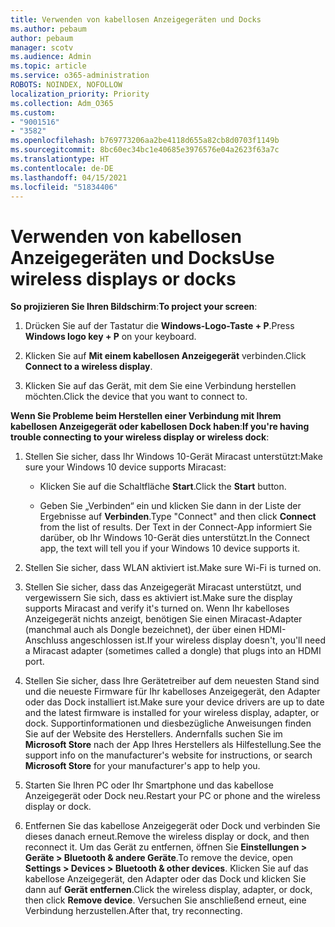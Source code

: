 ```yaml
---
title: Verwenden von kabellosen Anzeigegeräten und Docks
ms.author: pebaum
author: pebaum
manager: scotv
ms.audience: Admin
ms.topic: article
ms.service: o365-administration
ROBOTS: NOINDEX, NOFOLLOW
localization_priority: Priority
ms.collection: Adm_O365
ms.custom:
- "9001516"
- "3582"
ms.openlocfilehash: b769773206aa2be4118d655a82cb8d0703f1149b
ms.sourcegitcommit: 8bc60ec34bc1e40685e3976576e04a2623f63a7c
ms.translationtype: HT
ms.contentlocale: de-DE
ms.lasthandoff: 04/15/2021
ms.locfileid: "51834406"
---
```

# <a name="use-wireless-displays-or-docks"></a><span data-ttu-id="67a5f-102">Verwenden von kabellosen Anzeigegeräten und Docks</span><span class="sxs-lookup"><span data-stu-id="67a5f-102">Use wireless displays or docks</span></span>

<span data-ttu-id="67a5f-103">**So projizieren Sie Ihren Bildschirm**:</span><span class="sxs-lookup"><span data-stu-id="67a5f-103">**To project your screen**:</span></span>

1. <span data-ttu-id="67a5f-104">Drücken Sie auf der Tastatur die **Windows-Logo-Taste + P**.</span><span class="sxs-lookup"><span data-stu-id="67a5f-104">Press **Windows logo key + P** on your keyboard.</span></span>

2. <span data-ttu-id="67a5f-105">Klicken Sie auf **Mit einem kabellosen Anzeigegerät** verbinden.</span><span class="sxs-lookup"><span data-stu-id="67a5f-105">Click **Connect to a wireless display**.</span></span>

3. <span data-ttu-id="67a5f-106">Klicken Sie auf das Gerät, mit dem Sie eine Verbindung herstellen möchten.</span><span class="sxs-lookup"><span data-stu-id="67a5f-106">Click the device that you want to connect to.</span></span>

<span data-ttu-id="67a5f-107">**Wenn Sie Probleme beim Herstellen einer Verbindung mit Ihrem kabellosen Anzeigegerät oder kabellosen Dock haben**:</span><span class="sxs-lookup"><span data-stu-id="67a5f-107">**If you're having trouble connecting to your wireless display or wireless dock**:</span></span>

1. <span data-ttu-id="67a5f-108">Stellen Sie sicher, dass Ihr Windows 10-Gerät Miracast unterstützt:</span><span class="sxs-lookup"><span data-stu-id="67a5f-108">Make sure your Windows 10 device supports Miracast:</span></span> 

    - <span data-ttu-id="67a5f-109">Klicken Sie auf die Schaltfläche **Start**.</span><span class="sxs-lookup"><span data-stu-id="67a5f-109">Click the **Start** button.</span></span>
    
    - <span data-ttu-id="67a5f-110">Geben Sie „Verbinden“ ein und klicken Sie dann in der Liste der Ergebnisse auf **Verbinden**.</span><span class="sxs-lookup"><span data-stu-id="67a5f-110">Type "Connect" and then click **Connect** from the list of results.</span></span> <span data-ttu-id="67a5f-111">Der Text in der Connect-App informiert Sie darüber, ob Ihr Windows 10-Gerät dies unterstützt.</span><span class="sxs-lookup"><span data-stu-id="67a5f-111">In the Connect app, the text will tell you if your Windows 10 device supports it.</span></span> 

2. <span data-ttu-id="67a5f-112">Stellen Sie sicher, dass WLAN aktiviert ist.</span><span class="sxs-lookup"><span data-stu-id="67a5f-112">Make sure Wi-Fi is turned on.</span></span> 

3. <span data-ttu-id="67a5f-113">Stellen Sie sicher, dass das Anzeigegerät Miracast unterstützt, und vergewissern Sie sich, dass es aktiviert ist.</span><span class="sxs-lookup"><span data-stu-id="67a5f-113">Make sure the display supports Miracast and verify it's turned on.</span></span> <span data-ttu-id="67a5f-114">Wenn Ihr kabelloses Anzeigegerät nichts anzeigt, benötigen Sie einen Miracast-Adapter (manchmal auch als Dongle bezeichnet), der über einen HDMI-Anschluss angeschlossen ist.</span><span class="sxs-lookup"><span data-stu-id="67a5f-114">If your wireless display doesn't, you'll need a Miracast adapter (sometimes called a dongle) that plugs into an HDMI port.</span></span>

4. <span data-ttu-id="67a5f-115">Stellen Sie sicher, dass Ihre Gerätetreiber auf dem neuesten Stand sind und die neueste Firmware für Ihr kabelloses Anzeigegerät, den Adapter oder das Dock installiert ist.</span><span class="sxs-lookup"><span data-stu-id="67a5f-115">Make sure your device drivers are up to date and the latest firmware is installed for your wireless display, adapter, or dock.</span></span> <span data-ttu-id="67a5f-116">Supportinformationen und diesbezügliche Anweisungen finden Sie auf der Website des Herstellers. Andernfalls suchen Sie im **Microsoft Store** nach der App Ihres Herstellers als Hilfestellung.</span><span class="sxs-lookup"><span data-stu-id="67a5f-116">See the support info on the manufacturer's website for instructions, or search **Microsoft Store** for your manufacturer's app to help you.</span></span>

5. <span data-ttu-id="67a5f-117">Starten Sie Ihren PC oder Ihr Smartphone und das kabellose Anzeigegerät oder Dock neu.</span><span class="sxs-lookup"><span data-stu-id="67a5f-117">Restart your PC or phone and the wireless display or dock.</span></span>

6. <span data-ttu-id="67a5f-118">Entfernen Sie das kabellose Anzeigegerät oder Dock und verbinden Sie dieses danach erneut.</span><span class="sxs-lookup"><span data-stu-id="67a5f-118">Remove the wireless display or dock, and then reconnect it.</span></span> <span data-ttu-id="67a5f-119">Um das Gerät zu entfernen, öffnen Sie **Einstellungen > Geräte > Bluetooth & andere Geräte**.</span><span class="sxs-lookup"><span data-stu-id="67a5f-119">To remove the device, open **Settings > Devices  > Bluetooth & other devices**.</span></span> <span data-ttu-id="67a5f-120">Klicken Sie auf das kabellose Anzeigegerät, den Adapter oder das Dock und klicken Sie dann auf **Gerät entfernen**.</span><span class="sxs-lookup"><span data-stu-id="67a5f-120">Click the wireless display, adapter, or dock, then click **Remove device**.</span></span> <span data-ttu-id="67a5f-121">Versuchen Sie anschließend erneut, eine Verbindung herzustellen.</span><span class="sxs-lookup"><span data-stu-id="67a5f-121">After that, try reconnecting.</span></span>

